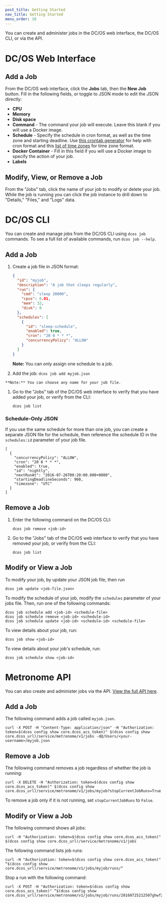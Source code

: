 ```yaml
---
post_title: Getting Started
nav_title: Getting Started
menu_order: 10
---
```


You can create and administer jobs in the DC/OS web interface, the DC/OS CLI, or via the API.

# DC/OS Web Interface

## Add a Job

From the DC/OS web interface, click the **Jobs** tab, then the **New Job** button. Fill in the following fields, or toggle to JSON mode to edit the JSON directly:

* **CPU**
* **Memory**
* **Disk space**
* **Command** - The command your job will execute. Leave this blank if you will use a Docker image.
* **Schedule** - Specify the schedule in cron format, as well as the time zone and starting deadline. Use [this crontab generator](http://crontab.guru) for help with cron format and this [list of time zones](http://www.timeanddate.com/time/zones/) for time zone format.
* **Docker Container** - Fill in this field if you will use a Docker image to specify the action of your job.
* **Labels**

## Modify, View, or Remove a Job

From the "Jobs" tab, click the name of your job to modify or delete your job. While the job is running you can click the job instance to drill down to "Details," "Files," and "Logs" data.

# DC/OS CLI

You can create and manage jobs from the DC/OS CLI using `dcos job` commands. To see a full list of available commands, run `dcos job --help`.

## Add a Job

1. Create a job file in JSON format:

    ```json
    {
      "id": "myjob",
      "description": "A job that sleeps regularly",
      "run": {
        "cmd": "sleep 20000",
        "cpus": 0.01,
        "mem": 32,
        "disk": 0
      },
      "schedules": [
        {
          "id": "sleep-schedule",
          "enabled": true,
          "cron": "20 0 * * *",
          "concurrencyPolicy": "ALLOW"
        }
      ]
    }
    ```

    **Note:** You can only assign one schedule to a job.

  1. Add the job:
    ```
    dcos job add myjob.json
    ```

    **Note:** You can choose any name for your job file.

  1. Go to the "Jobs" tab of the DC/OS web interface to verify that you have added your job, or verify from the CLI:
     ```
     dcos job list
     ```

### Schedule-Only JSON

If you use the same schedule for more than one job, you can create a separate JSON file for the schedule, then reference the schedule ID in the `schedules:id` parameter of your job file.

```
[
  {
    "concurrencyPolicy": "ALLOW",
    "cron": "20 0 * * *",
    "enabled": true,
    "id": "nightly",
    "nextRunAt": "2016-07-26T00:20:00.000+0000",
    "startingDeadlineSeconds": 900,
    "timezone": "UTC"
  }
]
```

## Remove a Job

1. Enter the following command on the DC/OS CLI:

    ```
   dcos job remove <job-id>
    ```

1. Go to the "Jobs" tab of the DC/OS web interface to verify that you have removed your job, or verify from the CLI:

    ```
   dcos job list
    ```

## Modify or View a Job

To modify your job, by update your JSON job file, then run

```
dcos job update <job-file.json>
```

To modify the schedule of your job, modify the `schedules` parameter of your jobs file. <!--is this right? or do you have a separate file? --> Then, run one of the following commands:

```
dcos job schedule add <job-id> <schedule-file>
dcos job schedule remove <job-id> <schedule-id>
dcos job schedule update <job-id> <schedule-id> <schedule-file>
```

To view details about your job, run:

```
dcos job show <job-id>
```

To view details about your job's schedule, run:

```
dcos job schedule show <job-id>
```

# Metronome API

You can also create and administer jobs via the API. [View the full API here](http://dcos.github.io/metronome/docs/generated/api.html).

## Add a Job

The following command adds a job called `myjob.json`.

```
curl -X POST -H "Content-Type: application/json" -H "Authorization: token=$(dcos config show core.dcos_acs_token)" $(dcos config show core.dcos_url)/service/metronome/v1/jobs -d@/Users/<your-username>/myjob.json
```

## Remove a Job

The following command removes a job regardless of whether the job is running:
```
curl -X DELETE -H "Authorization: token=$(dcos config show core.dcos_acs_token)" $(dcos config show core.dcos_url)/service/metronome/v1/jobs/myjob?stopCurrentJobRuns=True
```

To remove a job only if it is not running, set `stopCurrentJobRuns` to `False`.

## Modify or View a Job

The following command shows all jobs:

```
curl -H "Authorization: token=$(dcos config show core.dcos_acs_token)" $(dcos config show core.dcos_url)/service/metronome/v1/jobs
```

The following command lists job runs:

```
curl -H "Authorization: token=$(dcos config show core.dcos_acs_token)" “$(dcos config show core.dcos_url)/service/metronome/v1/jobs/myjob/runs/“
```

Stop a run with the following command:

```
curl -X POST -H "Authorization: token=$(dcos config show core.dcos_acs_token)" “$(dcos config show core.dcos_url)/service/metronome/v1/jobs/myjob/runs/20160725212507ghwfZ/actions/stop”
```
